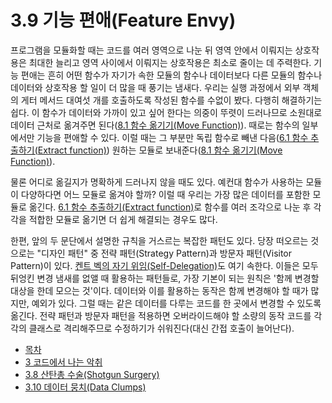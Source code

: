 # 3.9 기능 편애(Feature Envy)
프로그램을 모듈화할 때는 코드를 여러 영역으로 나눈 뒤 영역 안에서 이뤄지는 상호작용은 최대한 늘리고 영역 사이에서 이뤄지는 상호작용은 최소로 줄이는 데 주력한다. 기능 편애는 흔히 어떤 함수가 자기가 속한 모듈의 함수나 데이터보다 다른 모듈의 함수나 데이터와 상호작용 할 일이 더 많을 때 풍기는 냄새다. 우리는 실행 과정에서 외부 객체의 게터 메서드 대여섯 개를 호출하도록 작성된 함수를 수없이 봤다. 다행히 해결하기는 쉽다. 이 함수가 데이터와 가까이 있고 싶어 한다는 의중이 뚜렷이 드러나므로 소원대로 데이터 근처로 옮겨주면 된다([8.1 함수 옮기기(Move Function)](https://github.com/wonder13662/refactoring-v2/blob/writing/chapter08/8-1.md)). 때로는 함수의 일부에서만 기능을 편애할 수 있다. 이럴 때는 그 부분만 독립 함수로 빼낸 다음([6.1 함수 추출하기(Extract function)](https://github.com/wonder13662/refactoring-v2/blob/writing/chapter06/6-1.md)) 원하는 모듈로 보내준다([8.1 함수 옮기기(Move Function)](https://github.com/wonder13662/refactoring-v2/blob/writing/chapter08/8-1.md)).

물론 어디로 옮길지가 명확하게 드러나지 않을 때도 있다. 예컨대 함수가 사용하는 모듈이 다양하다면 어느 모듈로 옮겨야 할까? 이럴 때 우리는 가장 많은 데이터를 포함한 모듈로 옮긴다. [6.1 함수 추출하기(Extract function)](https://github.com/wonder13662/refactoring-v2/blob/writing/chapter06/6-1.md)로 함수를 여러 조각으로 나눈 후 각각을 적합한 모듈로 옮기면 더 쉽게 해결되는 경우도 많다.

한편, 앞의 두 문단에서 설명한 규칙을 거스르는 복잡한 패턴도 있다. 당장 떠오르는 것으로는 "디자인 패턴" 중 전략 패턴(Strategy Pattern)과 방문자 패턴(Visitor Pattern)이 있다. [켄트 벡의 자기 위임(Self-Delegation)](https://www.amazon.com/Smalltalk-Best-Practice-Patterns-Kent/dp/013476904X)도 여기 속한다. 이들은 모두 뒤엉킨 변경 냄새를 없앨 때 활용하는 패턴들로, 가장 기본이 되는 원칙은 '함께 변경할 대상을 한데 모으는 것'이다. 데이터와 이를 활용하는 동작은 함께 변경해야 할 때가 많지만, 예외가 있다. 그럴 때는 같은 데이터를 다루는 코드를 한 곳에서 변경할 수 있도록 옮긴다. 전략 패턴과 방문자 패턴을 적용하면 오버라이드해야 할 소량의 동작 코드를 각각의 클래스로 격리해주므로 수정하기가 쉬워진다(대신 간접 호출이 늘어난다).

- [목차](https://github.com/wonder13662/refactoring-v2/blob/writing/README.md)
- [3 코드에서 나는 악취](https://github.com/wonder13662/refactoring-v2/blob/writing/chapter03)
- [3.8 산탄총 수술(Shotgun Surgery)](https://github.com/wonder13662/refactoring-v2/blob/writing/chapter03/3-8.md)
- [3.10 데이터 뭉치(Data Clumps)](https://github.com/wonder13662/refactoring-v2/blob/writing/chapter03/3-10.md)